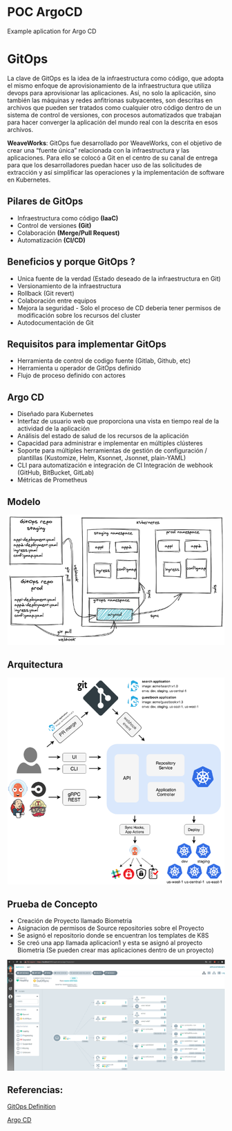# POC ArgoCD
Example aplication for Argo CD

# GitOps 

La clave de GitOps es la idea de la infraestructura como código, que adopta el mismo enfoque de aprovisionamiento de la infraestructura que utiliza devops para aprovisionar las aplicaciones. 
Así, no solo la aplicación, sino también las máquinas y redes anfitrionas subyacentes, son descritas en archivos que pueden ser tratados como cualquier otro código dentro de un sistema de control de versiones, con procesos automatizados que trabajan para hacer converger la aplicación del mundo real con la descrita en esos archivos.


**WeaveWorks**: GitOps fue desarrollado por WeaveWorks, con el objetivo de crear una “fuente única” relacionada con la infraestructura y las aplicaciones.
Para ello se colocó a Git en el centro de su canal de entrega para que los desarrolladores puedan hacer uso de las solicitudes de extracción y así simplificar las operaciones y la implementación de software en Kubernetes.

## Pilares de GitOps

 - Infraestructura como código **(IaaC)**
 - Control de versiones **(Git)**
 - Colaboración **(Merge/Pull Request)**
 - Automatización **(CI/CD)**

## Beneficios y porque GitOps ?

* Unica fuente de la verdad (Estado deseado de la infraestructura en Git)
* Versionamiento de la infraestructura
* Rollback (Git revert)
* Colaboración entre equipos
* Mejora la seguridad - Solo el proceso de CD deberia tener permisos de modificación sobre los recursos del cluster
* Autodocumentación de Git

## Requisitos para implementar GitOps

* Herramienta de control de codigo fuente (Gitlab, Github, etc)
* Herramienta u operador de GitOps definido
* Flujo de proceso definido con actores


## Argo CD


* Diseñado para Kubernetes
* Interfaz de usuario web que proporciona una vista en tiempo real de la actividad de la aplicación
* Análisis del estado de salud de los recursos de la aplicación
* Capacidad para administrar e implementar en múltiples clústeres
* Soporte para múltiples herramientas de gestión de configuración / plantillas (Kustomize, Helm, Ksonnet, Jsonnet, plain-YAML)
* CLI para automatización e integración de CI
Integración de webhook (GitHub, BitBucket, GitLab)
* Métricas de Prometheus

## Modelo

![Argo CD Design](./images/design-argocd.png)

## Arquitectura

![Arquitectura](./images/arquitecture-argo.png)

## Prueba de Concepto

- Creación de Proyecto llamado Biometria
- Asignacion de permisos de Source repositories sobre el Proyecto
- Se asignó el repositorio donde se encuentran los templates de K8S
- Se creó una app llamada aplicacion1 y esta se asignó al proyecto Biometria (Se pueden crear mas aplicaciones dentro de un proyecto)

![Dashboard](./images/argocd-dashboard.png)


## Referencias:

[GitOps Definition](https://www.weave.works/blog/what-is-gitops-really)

[Argo CD](https://argo-cd.readthedocs.io/en/stable/)